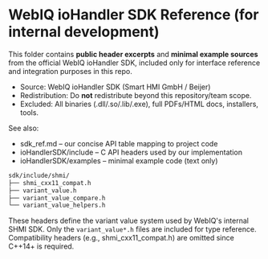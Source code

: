 # WebIQ ioHandler SDK Reference (for internal development)

This folder contains **public header excerpts** and **minimal example sources** from the official
WebIQ ioHandler SDK, included only for interface reference and integration purposes in this repo.

- Source: WebIQ ioHandler SDK (Smart HMI GmbH / Beijer)
- Redistribution: Do **not** redistribute beyond this repository/team scope.
- Excluded: All binaries (.dll/.so/.lib/.exe), full PDFs/HTML docs, installers, tools.

See also:
- sdk_ref.md – our concise API table mapping to project code
- ioHandlerSDK/include – C API headers used by our implementation
- ioHandlerSDK/examples – minimal example code (text only)

``` bash
sdk/include/shmi/
├── shmi_cxx11_compat.h
├── variant_value.h
├── variant_value_compare.h
└── variant_value_helpers.h
```

These headers define the variant value system used by WebIQ's internal SHMI SDK.
Only the `variant_value*.h` files are included for type reference.
Compatibility headers (e.g., shmi_cxx11_compat.h) are omitted since C++14+ is required.